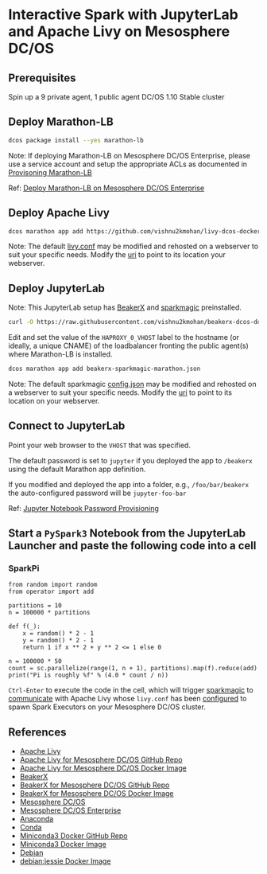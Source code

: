 # Interactive Spark with JupyterLab and Apache Livy on Mesosphere DC/OS

## Prerequisites

Spin up a 9 private agent, 1 public agent DC/OS 1.10 Stable cluster

## Deploy Marathon-LB

```bash
dcos package install --yes marathon-lb
```

Note: If deploying Marathon-LB on Mesosphere DC/OS Enterprise, please use a service account and setup the appropriate ACLs as documented in [Provisoning Marathon-LB](https://docs.mesosphere.com/latest/networking/marathon-lb/mlb-auth)

Ref: [Deploy Marathon-LB on Mesosphere DC/OS Enterprise](https://github.com/vishnu2kmohan/dcos-toolbox/blob/master/marathon-lb/from-scratch-strict.sh)

## Deploy Apache Livy

```bash
dcos marathon app add https://github.com/vishnu2kmohan/livy-dcos-docker/raw/master/livy-marathon.json
```

Note: The default [livy.conf](https://s3.amazonaws.com/vishnu-mohan/livy/livy-mesos-client.conf) may be modified and rehosted on a webserver to suit your specific needs. Modify the [uri](https://github.com/vishnu2kmohan/livy-dcos-docker/blob/master/livy-marathon.json#L21) to point to its location your webserver.

## Deploy JupyterLab

Note: This JupyterLab setup has [BeakerX](http://beakerx.com) and [sparkmagic](https://github.com/jupyter-incubator/sparkmagic) preinstalled.

```bash
curl -O https://raw.githubusercontent.com/vishnu2kmohan/beakerx-dcos-docker/master/beakerx-sparkmagic-marathon.json
```

Edit and set the value of the `HAPROXY_0_VHOST` label to the hostname (or ideally, a unique CNAME) of the loadbalancer fronting the public agent(s) where Marathon-LB is installed. 

```bash
dcos marathon app add beakerx-sparkmagic-marathon.json
```

Note: The default sparkmagic [config.json](https://s3.amazonaws.com/vishnu-mohan/sparkmagic/sparkmagic-dcos-config.json) may be modified and rehosted on a webserver to suit your specific needs. Modify the [uri](https://github.com/vishnu2kmohan/beakerx-dcos-docker/blob/master/beakerx-sparkmagic-marathon.json#L16) to point to its location on your webserver.

## Connect to JupyterLab

Point your web browser to the `VHOST` that was specified.

The default password is set to `jupyter` if you deployed the app to `/beakerx` using the default Marathon app definition.

If you modified and deployed the app into a folder, e.g., `/foo/bar/beakerx` the auto-configured password will be `jupyter-foo-bar`

Ref: [Jupyter Notebook Password Provisioning](https://github.com/vishnu2kmohan/beakerx-dcos-docker/blob/master/jupyter_notebook_config.py#L23-L27)

## Start a `PySpark3` Notebook from the JupyterLab Launcher and paste the following code into a cell

### SparkPi

```python3
from random import random 
from operator import add

partitions = 10
n = 100000 * partitions

def f(_):
    x = random() * 2 - 1
    y = random() * 2 - 1
    return 1 if x ** 2 + y ** 2 <= 1 else 0

n = 100000 * 50
count = sc.parallelize(range(1, n + 1), partitions).map(f).reduce(add)
print("Pi is roughly %f" % (4.0 * count / n))
```

`Ctrl-Enter` to execute the code in the cell, which will trigger [sparkmagic](https://github.com/vishnu2kmohan/beakerx-dcos-docker/blob/master/sparkmagic-dcos-config.json#L2-L19) to [communicate](https://github.com/vishnu2kmohan/beakerx-dcos-docker/blob/master/sparkmagic-dcos-config.json#L49-L63) with Apache Livy whose `livy.conf` has been [configured](https://github.com/vishnu2kmohan/livy-dcos-docker/blob/master/livy-mesos-client.conf#L35) to spawn Spark Executors on your Mesosphere DC/OS cluster.

## References

- [Apache Livy](https://livy.incubator.apache.org)
- [Apache Livy for Mesosphere DC/OS GitHub Repo](https://github.com/vishnu2kmohan/livy-dcos-docker)
- [Apache Livy for Mesosphere DC/OS Docker Image](https://hub.docker.com/r/vishnumohan/livy-dcos)
- [BeakerX](http://beakerx.com)
- [BeakerX for Mesosphere DC/OS GitHub Repo](https://github.com/vishnu2kmohan/beakerx-dcos-docker)
- [BeakerX for Mesosphere DC/OS Docker Image](https://hub.docker.com/r/vishnumohan/beakerx-sparkmagic-dcos)
- [Mesosphere DC/OS](https://dcos.io)
- [Mesosphere DC/OS Enterprise](https://mesosphere.com/product)
- [Anaconda](https://www.anaconda.com)
- [Conda](https://conda.io)
- [Miniconda3 Docker GitHub Repo](https://github.com/vishnu2kmohan/miniconda3-docker)
- [Miniconda3 Docker Image](https://hub.docker.com/r/vishnumohan/miniconda3)
- [Debian](https://www.debian.org)
- [debian:jessie Docker Image](https://hub.docker.com/r/library/debian)
